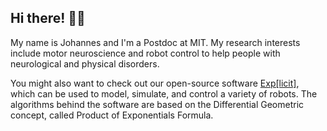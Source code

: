 ## Hi there! ✌🏽

My name is Johannes and I'm a Postdoc at MIT. My research interests include motor neuroscience and robot control to help people with neurological and physical disorders. 

You might also want to check out our open-source software [Exp[licit]](https://explicit-robotics.github.io/), which can be used to model, simulate, and control a variety of robots. The algorithms behind the software are based on the Differential Geometric concept, called Product of Exponentials Formula.
